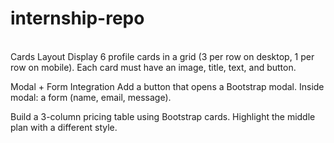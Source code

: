 # internship-repo
<br>
Cards Layout
Display 6 profile cards in a grid (3 per row on desktop, 1 per row on mobile).
Each card must have an image, title, text, and button.
 
Modal + Form Integration
Add a button that opens a Bootstrap modal.
Inside modal: a form (name, email, message).
 
 
Build a 3-column pricing table using Bootstrap cards.
Highlight the middle plan with a different style.